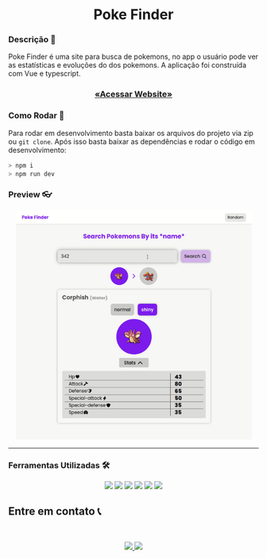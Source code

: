 <h1 align="center"> 
Poke Finder
</h1>

### Descrição 📎

Poke Finder é uma site para busca de pokemons, no app o usuário pode ver as estatísticas e evoluções do dos pokemons. A aplicação foi construída com Vue e typescript.

<h3 align="center">

<a  href="https://poke-finder-nu.vercel.app/"/>

«Acessar Website»

</a>

</h3>

### Como Rodar 🚀

Para rodar em desenvolvimento basta baixar os arquivos do projeto via zip ou `git clone`. Após isso basta baixar as dependências e rodar o código em desenvolvimento:

```bash
> npm i
> npm run dev
```

### Preview 👓

<p align="center">
<img src="./images/poke-finder-preview.gif" width="475px"/>
</p>

---

### Ferramentas Utilizadas 🛠️

<p align="center">
    <img src="https://img.shields.io/badge/typescript-%23007ACC.svg?style=for-the-badge&logo=typescript&logoColor=white" />
    <img src="https://img.shields.io/badge/Vue.js-35495E?style=for-the-badge&logo=vue.js&logoColor=4FC08D"/>
    <img src="https://img.shields.io/badge/Sass-CC6699?style=for-the-badge&logo=sass&logoColor=white" />
    <img src="https://img.shields.io/badge/-cypress-%23E5E5E5?style=for-the-badge&logo=cypress&logoColor=058a5e" />
    <img src="https://img.shields.io/badge/Git-E34F26?style=for-the-badge&logo=git&logoColor=white" />
    <img src="https://img.shields.io/badge/vite-%23646CFF.svg?style=for-the-badge&logo=vite&logoColor=white">
</p>

## Entre em contato 📞

<br>

<p align="center">
<a href="https://www.linkedin.com/in/luis-felipe-vanin-martins-5a5b38215">
<img src="https://img.shields.io/badge/-LinkedIn-black.svg?style=for-the-badge&logo=linkedin&colorB=blue">
</a>
<a href="mailto:luisfvanin2@gmail.com">
<img src="https://img.shields.io/badge/Gmail:%20luisfvanin2@gmail.com-D14836?style=for-the-badge&logo=gmail&logoColor=white">
</a>
</p>
